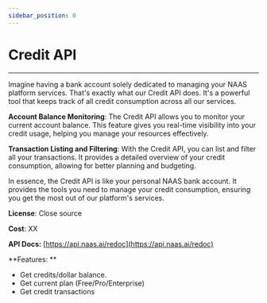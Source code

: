 ```yaml
---
sidebar_position: 0
---
```


# Credit API
---

Imagine having a bank account solely dedicated to managing your NAAS platform services. That's exactly what our Credit API does. It's a powerful tool that keeps track of all credit consumption across all our services.

**Account Balance Monitoring**: The Credit API allows you to monitor your current account balance. This feature gives you real-time visibility into your credit usage, helping you manage your resources effectively.

**Transaction Listing and Filtering**: With the Credit API, you can list and filter all your transactions. It provides a detailed overview of your credit consumption, allowing for better planning and budgeting.

In essence, the Credit API is like your personal NAAS bank account. It provides the tools you need to manage your credit consumption, ensuring you get the most out of our platform's services.

**License**: Close source

**Cost**: XX

**API Docs:** [https://api.naas.ai/redoc](https://api.naas.ai/redoc) 

**Features: **

* Get credits/dollar balance.
* Get current plan (Free/Pro/Enterprise)
* Get credit transactions